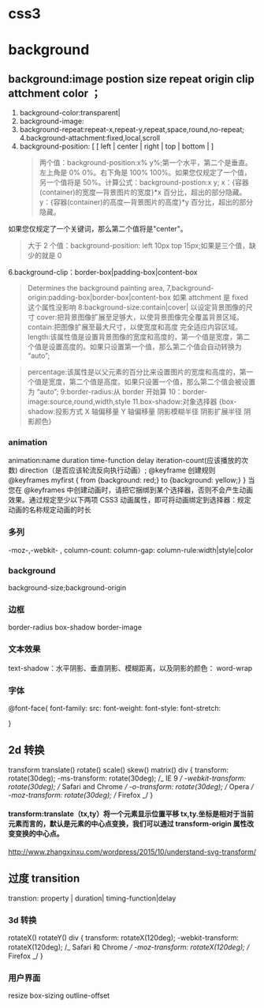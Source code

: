 # css3

# background

## background:image postion size repeat origin clip attchment color ；

1. background-color:transparent|
2. background-image:
3. background-repeat:repeat-x,repeat-y,repeat,space,round,no-repeat;
   4.background-attachment:fixed,local,scroll
4. background-position: [ [ left | center | right | top | bottom | <length-percentage> ]
    > 两个值：background-position:x% y%;第一个水平，第二个是垂直。左上角是 0% 0%。右下角是 100% 100%。如果您仅规定了一个值，另一个值将是 50%。计算公式：background-postion:x y;
    > x：{容器(container)的宽度—背景图片的宽度}*x 百分比，超出的部分隐藏。
    > y：{容器(container)的高度—背景图片的高度}*y 百分比，超出的部分隐藏。

如果您仅规定了一个关键词，那么第二个值将是"center"。

> 大于 2 个值：background-position: left 10px top 15px;如果是三个值，缺少的就是 0

6.background-clip：border-box|padding-box|content-box

> Determines the background painting area,
> 7,background-origin:padding-box|border-box|content-box
> 如果 attchment 是 fixed 这个属性没影响
> 8:background-size:contain|cover|<length-percentage>
> 以设定背景图像的尺寸
> cover:把背景图像扩展至足够大，以使背景图像完全覆盖背景区域。
> contain:把图像扩展至最大尺寸，以使宽度和高度 完全适应内容区域。
> length:该属性值是设置背景图像的宽度和高度的，第一个值是宽度，第二个值是设置高度的。如果只设置第一个值，那么第二个值会自动转换为 “auto”;

> percentage:该属性是以父元素的百分比来设置图片的宽度和高度的，第一个值是宽度，第二个值是高度。如果只设置一个值，那么第二个值会被设置为 “auto”;
> 9:border-radius:从 border 开始算
> 10：border-image:source,round,width,style
> 11.box-shadow:对象选择器 {box-shadow:投影方式 X 轴偏移量 Y 轴偏移量 阴影模糊半径 阴影扩展半径 阴影颜色}

### animation

animation:name duration time-function delay iteration-count(应该播放的次数) direction（是否应该轮流反向执行动画）;
@keyframe 创建规则
@keyframes myfirst
{
from {background: red;}
to {background: yellow;}
}
当您在 @keyframes 中创建动画时，请把它捆绑到某个选择器，否则不会产生动画效果。通过规定至少以下两项 CSS3 动画属性，即可将动画绑定到选择器：规定动画的名称规定动画的时长

### 多列

-moz-,-webkit- ,
column-count:
column-gap:
column-rule:width|style|color

### background

background-size;background-origin

### 边框

border-radius
box-shadow
border-image

### 文本效果

text-shadow：水平阴影、垂直阴影、模糊距离，以及阴影的颜色：
word-wrap

### 字体

@font-face{
font-family:
src:
font-weight:
font-style:
font-stretch:

}

## 2d 转换

transform
translate()
rotate()
scale()
skew()
matrix()
div
{
transform: rotate(30deg);
-ms-transform: rotate(30deg); /_ IE 9 _/
-webkit-transform: rotate(30deg); /_ Safari and Chrome _/
-o-transform: rotate(30deg); /_ Opera _/
-moz-transform: rotate(30deg); /_ Firefox _/
}

#### transform:translate（tx,ty）将一个元素显示位置平移 tx,ty.坐标是相对于当前元素而言的，默认是元素的中心点变换，我们可以通过 transform-origin 属性改变变换的中心点。

http://www.zhangxinxu.com/wordpress/2015/10/understand-svg-transform/

## 过度 transition

transtion: property | duration| timing-function|delay

### 3d 转换

rotateX()
rotateY()
div
{
transform: rotateX(120deg);
-webkit-transform: rotateX(120deg); /_ Safari 和 Chrome _/
-moz-transform: rotateX(120deg); /_ Firefox _/
}

### 用户界面

resize
box-sizing
outline-offset
